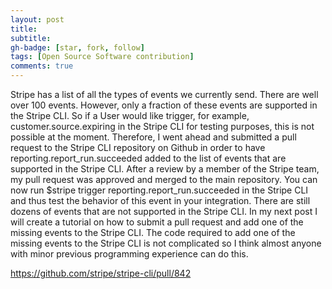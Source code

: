 ```yaml
---
layout: post
title: 
subtitle: 
gh-badge: [star, fork, follow]
tags: [Open Source Software contribution]
comments: true
---
```


Stripe has a list of all the types of events we currently send. There are well over 100 events. However, only a fraction of these events are supported in the Stripe CLI.
So if a User would like trigger, for example, customer.source.expiring in the Stripe CLI for testing purposes, this is not possible at the moment. Therefore, I went
ahead and submitted a pull request to the Stripe CLI repository on Github in order to have reporting.report_run.succeeded added to the list of events that are 
supported in the Stripe CLI. After a review by a member of the Stripe team, my pull request was approved and merged to the main repository. You can now run 
$stripe trigger reporting.report_run.succeeded  in the Stripe CLI and thus test the behavior of this event in your integration. There are still dozens of events 
that are not supported in the Stripe CLI. In my next post I will create a tutorial on how to submit a pull request and add one of the missing events to the Stripe CLI.
The code required to add one of the missing events to the Stripe CLI is not complicated so I think almost anyone with minor previous programming experience can do this.

https://github.com/stripe/stripe-cli/pull/842


